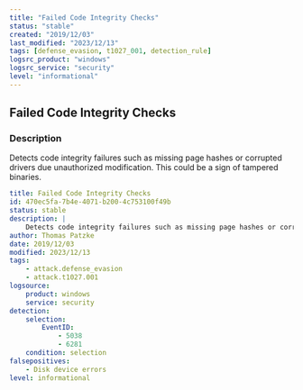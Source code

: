 ```yaml
---
title: "Failed Code Integrity Checks"
status: "stable"
created: "2019/12/03"
last_modified: "2023/12/13"
tags: [defense_evasion, t1027_001, detection_rule]
logsrc_product: "windows"
logsrc_service: "security"
level: "informational"
---
```


## Failed Code Integrity Checks

### Description

Detects code integrity failures such as missing page hashes or corrupted drivers due unauthorized modification. This could be a sign of tampered binaries.


```yml
title: Failed Code Integrity Checks
id: 470ec5fa-7b4e-4071-b200-4c753100f49b
status: stable
description: |
    Detects code integrity failures such as missing page hashes or corrupted drivers due unauthorized modification. This could be a sign of tampered binaries.
author: Thomas Patzke
date: 2019/12/03
modified: 2023/12/13
tags:
    - attack.defense_evasion
    - attack.t1027.001
logsource:
    product: windows
    service: security
detection:
    selection:
        EventID:
            - 5038
            - 6281
    condition: selection
falsepositives:
    - Disk device errors
level: informational

```
